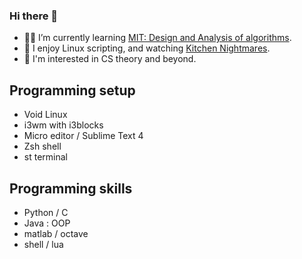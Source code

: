 ### Hi there 👋

- ✍🏼 I’m currently learning [MIT: Design and Analysis of algorithms](https://ocw.mit.edu/courses/6-046j-design-and-analysis-of-algorithms-spring-2015/).
- 🌱 I enjoy Linux scripting, and watching [Kitchen Nightmares](https://www.youtube.com/@KitchenNightmares).
- 🤖 I'm interested in CS theory and beyond.
  
## Programming setup
- Void Linux
- i3wm with i3blocks
- Micro editor / Sublime Text 4
- Zsh shell
- st terminal

## Programming skills
- Python / C
- Java : OOP
- matlab / octave
- shell / lua

